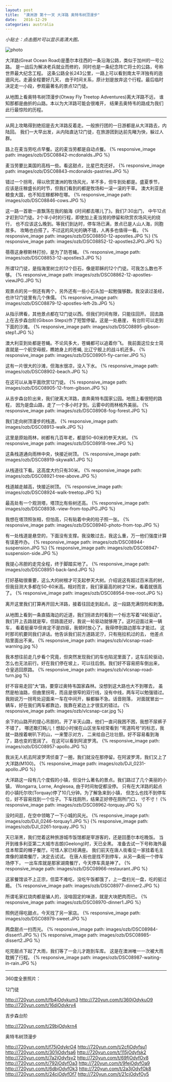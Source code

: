 ```yaml
---
layout: post
title:  "澳洲游 第十一天 大洋路 奥特韦树顶漫步"
date:   2016-12-29
categories: australia
---
```


*小贴士：点击图片可以显示高清大图。*
 
![photo]({{site.url}}/images/ozb/DSC08867-12-apostles-cover.JPG)

大洋路(Great Ocean Road)是墨尔本往西的一条沿海公路，类似于加州的一号公路。
是一战后为解决老兵就业而修的，同时也是一条纪念阵亡将士的公路，号称世界最大纪念工程。
这条公路全长243公里，一路上可以看到南太平洋独有的迤逦风光。走遍全程要好几天，
由于时间关系，原计划是放弃这个行程。最后临时决定走一小段，参观最著名的景点12门徒。

从地图上看奥特韦树顶漫步(Otway Fly Treetop Adventures)离大洋路不远，
谁知那都是曲折的山路。本以为大洋路可能会很难开，
结果去奥特韦的路成为我们此行最惊险的历程。

----------------------- 

从网上攻略得到绝招是去大洋路反着走。一般旅行团的一日游都是从大洋路去，内陆回。
我们一大早出发，从内陆直达12门徒，在旅游团到达前先睹为快，躲过人群。

路上在麦当劳吃点早餐。这的麦当劳都是自动点餐。
{% responsive_image path: images/ozb/DSC08842-mcdonalds.JPG %}

麦当劳要比美国的高档一些。看这甜点，比星巴克还好。
{% responsive_image path: images/ozb/DSC08843-mcdonalds-pastries.JPG %}

错过一个拐弯，得以欣赏澳洲的牧场风光，羊不多，但牛到处都是。盛夏季节，
应该是庄稼盛长的时节，但我们看到的都是牧场和一滚一滚的干草。
澳大利亚是粮食大国，也不知庄稼都种在哪。
{% responsive_image path: images/ozb/DSC08846-cows.JPG %}

这一路一首歌一直飘荡在我的脑海《时间都去哪儿了》。我们7:30出门，
中午12点才赶到12门徒。2个半小时的行程，即使加上麦当劳的停留和欣赏农场风光的绕行，
也不应该这么晚到。等我们到达时，停车场已满，景点已是人山人海，同胞居多。
攻略也白搭了。不过这的风光的确不错，人再多也值得一看。
{% responsive_image path: images/ozb/DSC08850-12-apostles.JPG %}
{% responsive_image path: images/ozb/DSC08852-12-apostles2JPG.JPG %}

蓓蓓这身穆斯林打扮，是为了防苍蝇。
{% responsive_image path: images/ozb/DSC08853-12-apostles3.JPG %}

所谓12门徒，是指海里树立的12个巨石，像是耶稣的12个门徒。可我怎么数也不够。
{% responsive_image path: images/ozb/DSC08862-12-apostles-viewJPG.JPG %}

观景点的另一侧还有两个，另外还有一些小石头加一起勉强够数。我没读过圣经，
也许12门徒里有几个侏儒。
{% responsive_image path: images/ozb/DSC08879-12-apostles-left-2b.JPG %}

从指示牌看，其他景点都在12门徒以西。但我们时间有限，只能往回开。
回去路上在吉步森台阶(Gibson Steps)作了短暂停留。这是一处悬崖，
有台阶可以走到下面的沙滩。
{% responsive_image path: images/ozb/DSC08895-gibson-step1.JPG %}

澳大利亚到处都是苍蝇。不论风多大，苍蝇都可以追着你飞。
我前面这位女士简直就是一个航空母舰，瞧她身上的苍蝇, 比辽宁舰上的战斗机还多。
{% responsive_image path: images/ozb/DSC08901-fly-carrier.JPG %}

这有一片很大的沙滩，但海水很凉，没人下水。
{% responsive_image path: images/ozb/DSC08902-beach.JPG %}

在这可以从海平面欣赏12门徒。
{% responsive_image path: images/ozb/DSC08905-12-from-gibson.JPG %}

从吉步森台阶出来，我们驶离大洋路，直奔奥特韦国家公园。地图上看很短的路程，
因为是盘山路，走了一个多小时才到。云雾中的雨林格外美丽。
{% responsive_image path: images/ozb/DSC08908-fog-forest.JPG %}

我们走向树顶漫步的栈道。
{% responsive_image path: images/ozb/DSC08913-walk.JPG %}

这里是原始雨林，树都有几百年老，都是50-60米的参天大树。
{% responsive_image path: images/ozb/DSC08918-tree.JPG %}

这条栈道通向雨林中央，快接近树顶。
{% responsive_image path: images/ozb/DSC08919-skywalk1.JPG %}

从栈道往下看。这高度大约只有30米。
{% responsive_image path: images/ozb/DSC08921-tree-above.JPG %}

栈道越走越高，快接近树顶。
{% responsive_image path: images/ozb/DSC08924-walk-treetop.JPG %}

最高处有一个观测塔，塔顶比有些树还高。
{% responsive_image path: images/ozb/DSC08938.-view-from-topJPG.JPG %}

我想在塔顶照张相，但怕高，只有贴着中央的柱子照一张。
{% responsive_image path: images/ozb/DSC08940-photo-from-top.JPG %}

有一处栈道是悬空的，下面没有支撑。我没敢过去，我这么重，万一他们强度计算有误差咋办。
{% responsive_image path: images/ozb/DSC08944-suspension.JPG %}
{% responsive_image path: images/ozb/DSC08947-suspension-side.JPG %}

我提心吊胆的走完全程，终于脚踏实地了。
{% responsive_image path: images/ozb/DSC08951-back-land.JPG %}

打好基础很重要，这么大的树根才可支起参天大树。介绍说这有超过百米高的树，
但我目测大多都在50-60米高。相对而言，我们家最高的树才12米，看着就很高了。
{% responsive_image path: images/ozb/DSC08954-tree-root.JPG %}

离开这里我们打算再开回大洋路，接着往回走到起点。这一段路充满惊险和刺激。

从地图上看到一条直插海边的近道，我们拐进去时看到一个标志写着“4轮驱动”。
我们开上去路就是窄，但路面还好，我说一轮驱动就够用了。这时迎面过来一辆车，
看着挺豪华但肯定不是四驱，我顿时放心了。我得停到路边那车才能过。
这时那司机要同我们讲话。他告诉我们前方道路泥泞，只有拖拉机过的去，
他差点陷里面出不来。
{% responsive_image path: images/ozb/vlcsnap-road-warning.jpg %}

我本想往前走几步看个究竟，但突然发现我们的车也陷泥里面了，这车后轮驱动，
怎么也无法前行。好在我们停在坡上，可以往后倒。我们好不容易把车倒出来，
仓皇逃回原路。
{% responsive_image path: images/ozb/vlcsnap-road-turn.jpg %}

好不容易走回”大”路，要穿过奥特韦国家森林。没想到这大路也大不到哪去，
虽然是柏油路，但曲里拐弯，而且是很窄的双行线，没有中线，两车可以勉强错过。
我刚说万一拐弯处迎面来一车在中间开，躲都躲不急。话音刚落，
对面就冒出一辆车，好在我们两车都靠边，我靠在紧边上才很玄的错过。
{% responsive_image path: images/ozb/vlcsnap-car.jpg %}

余下的山路开的提心吊胆的。开了半天山路，他们一直问我困不困，我想不尿裤子不错了，
哪还敢打盹儿！想起小时侯在山区坐车经常看到 
“弯道鸣号”的标志，我就一路按着喇叭下的山，一来警示对方，
二来给自己壮壮胆。好不容易看到海了，路也变的宽阔了。
在这可以看到阿波罗湾。
{% responsive_image path: images/ozb/DSC08957-apollo.JPG %}

我派无人机去阿波罗湾侦查了一圈，我们就没在那停留。在阿波罗湾，我们又上了大洋路(M100)。
{% responsive_image path: images/ozb/DJI_0231-apollo.JPG %}

大洋路这一段有几个度假的小镇，但没什么著名的景点。我们路过了几个美丽的小镇，
Wongarra, Lorne, Anglesea, 由于时间匆促都没停。
只有在大洋路的起点的小镇托尔坎(Torquay)停了10几分钟。为了解急来到小镇，
但怎么也找不到停车位，好不容易找到一个位子。下车找厕所，结果正好停在厕所门口，
寸不寸！
{% responsive_image path: images/ozb/DSC08962-torquay.JPG %}

没时间逛，在空中领略了一下小城的风光。
{% responsive_image path: images/ozb/DJI_0246-torquay1.JPG %}
{% responsive_image path: images/ozb/DJI_0261-torquay.JPG %}

天已渐黑，我们觉着这种旅游城市饭馆都是宰游客的，还是回墨尔本吃晚饭。
当开到维多利亚第二大城市吉朗(Geelong)时，天已全黑。
准备去试一下号称海外最佳本帮菜的帽子餐厅。可惜人家已经满座。
我们前天在唐人街看见一家挂着毛主席像的湖南餐厅，决定去试试。
在唐人街也是找不到停车，从另一条街一个停车场停下，
一出车库就是那家湖南餐厅，今天停车真是神了。
{% responsive_image path: images/ozb/DSC08966-restaurant.JPG %}

这家餐馆谈不上正宗，但菜不难吃，没吃午饭都饿了，上一盘扫光一盘，吃的挺过瘾。
{% responsive_image path: images/ozb/DSC08977-dinner2.JPG %}

所谓毛家红烧肉都是骗人的，没啥固定的味道，就是大块肥肉而已。
{% responsive_image path: images/ozb/DSC08970-dinner1.JPG %}

照例还得吃甜点，今天找了另一家店。
{% responsive_image path: images/ozb/DSC08979-sweet.JPG %}

两盘甜点一扫而光。
{% responsive_image path: images/ozb/DSC08984-dissert1.JPG %}
{% responsive_image path: images/ozb/DSC08985-dissert2.JPG %}

吃完甜点下起了大雨，我们等了一会儿才跑到车库。
这是在澳洲唯一一次被大雨耽搁了行程。
{% responsive_image path: images/ozb/DSC08987-waiting-in-rain.JPG %}

-----------------------------

360度全景照片：

12门徒

<http://720yun.com/t/fb4jOdykum3>
<http://720yun.com/t/360jOdykuO9>
<http://720yun.com/t/16djOdykry4>

吉步森台阶

<http://720yun.com/t/29bjOdykrn4>

奥特韦树顶漫步

<http://720yun.com/t/f75jOdykrO4>
<http://720yun.com/t/2cfjOdyfsu1>
<http://720yun.com/t/301jOdyfsa6>
<http://720yun.com/t/115jOdyfsk2>
<http://720yun.com/t/7a2jOdyfsy2>
<http://720yun.com/t/69fjOdyfOv8>
<http://720yun.com/t/792jOdyfOa3>
<http://720yun.com/t/9fejOdyfOa9>
<http://720yun.com/t/6dbjOdyfOk3>
<http://720yun.com/t/2a3jOdyfOk8>
<http://720yun.com/t/24cjOdyfOf7>
<http://720yun.com/t/21cjOdyfOy5>






